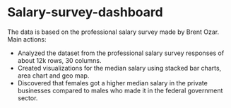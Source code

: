 # Salary-survey-dashboard

The data is based on the professional salary survey made by Brent Ozar.
Main actions:

* Analyzed the dataset from the professional salary survey responses of about 12k rows, 30 columns.
* Created visualizations for the median salary using stacked bar charts, area chart and geo map.
* Discovered that females got a higher median salary in the private businesses compared to males who made it in the federal government sector.
